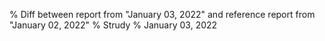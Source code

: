 % Diff between report from "January 03, 2022" and reference report from "January 02, 2022"
% Strudy
% January 03, 2022


